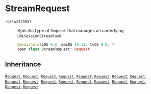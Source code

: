 # StreamRequest

<dl>
<dt><code>!os(watchOS)</code></dt>
<dd>

Specific type of `Request` that manages an underlying `URLSessionStreamTask`.

``` swift
@available(iOS 9.0, macOS 10.11, tvOS 9.0, *)
open class StreamRequest: Request 
```

</dd>
</dl>

## Inheritance

[`Request`](/Request), [`Request`](/Request), [`Request`](/Request), [`Request`](/Request), [`Request`](/Request), [`Request`](/Request), [`Request`](/Request), [`Request`](/Request), [`Request`](/Request), [`Request`](/Request), [`Request`](/Request), [`Request`](/Request), [`Request`](/Request), [`Request`](/Request), [`Request`](/Request), [`Request`](/Request), [`Request`](/Request), [`Request`](/Request)
